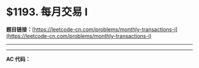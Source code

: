 # $1193. 每月交易 I

**题目链接：**[https://leetcode-cn.com/problems/monthly-transactions-i](https://leetcode-cn.com/problems/monthly-transactions-i)

---

<Cards card="leetcode_1193_monthly-transactions-i"></Cards>

---

**AC 代码：**

```java

```